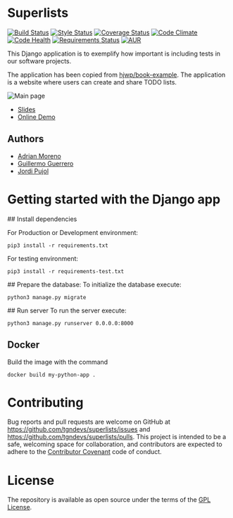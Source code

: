 # Superlists


[![Build Status](https://travis-ci.org/tgndevs/superlists.svg?branch=master)](https://travis-ci.org/tgndevs/superlists)
[![Style Status](https://app.snap-ci.com/tgndevs/superlists/branch/master/build_image)](https://app.snap-ci.com/tgndevs/superlists/branch/master)
[![Coverage Status](https://coveralls.io/repos/github/tgndevs/superlists/badge.svg?branch=master)](https://coveralls.io/github/tgndevs/superlists?branch=master)
[![Code Climate](https://codeclimate.com/github/tgndevs/superlists/badges/gpa.svg)](https://codeclimate.com/github/tgndevs/superlists)
[![Code Health](https://landscape.io/github/tgndevs/superlists/master/landscape.svg?style=flat)](https://landscape.io/github/tgndevs/superlists/master)
[![Requirements Status](https://requires.io/github/tgndevs/superlists/requirements.svg?branch=master)](https://requires.io/github/tgndevs/superlists/requirements/?branch=master)
[![AUR](https://img.shields.io/aur/license/yaourt.svg)]()

This Django application is to exemplify how important is including tests in our software projects.

The application has been copied from [hjwp/book-example](https://github.com/hjwp/book-example). The application is a website where users can create and share TODO lists.

![Main page](https://raw.githubusercontent.com/tgndevs/superlists/master/main.png)

- [Slides](https://tgndevs.github.io/superlists)
- [Online Demo](https://superlists-tgndevs.herokuapp.com)

## Authors

* [Adrian Moreno](https://github.com/adrianmo)
* [Guillermo Guerrero](http://github.com/ryanfox1985)
* [Jordi Pujol](https://github.com/jpahullo)


# Getting started with the Django app

## Install dependencies

For Production or Development environment:
```
pip3 install -r requirements.txt
```

For testing environment:
```
pip3 install -r requirements-test.txt
```

## Prepare the database:
To initialize the database execute:
```
python3 manage.py migrate
```

## Run server
To run the server execute:
```
python3 manage.py runserver 0.0.0.0:8000
```

## Docker 
Build the image with the command
```
docker build my-python-app .
``` 

# Contributing

Bug reports and pull requests are welcome on GitHub at https://github.com/tgndevs/superlists/issues and https://github.com/tgndevs/superlists/pulls. This project is intended to be a safe, welcoming space for collaboration, and contributors are expected to adhere to the [Contributor Covenant](http://contributor-covenant.org) code of conduct.


# License

The repository is available as open source under the terms of the [GPL License](https://opensource.org/licenses/GPL-2.0).
